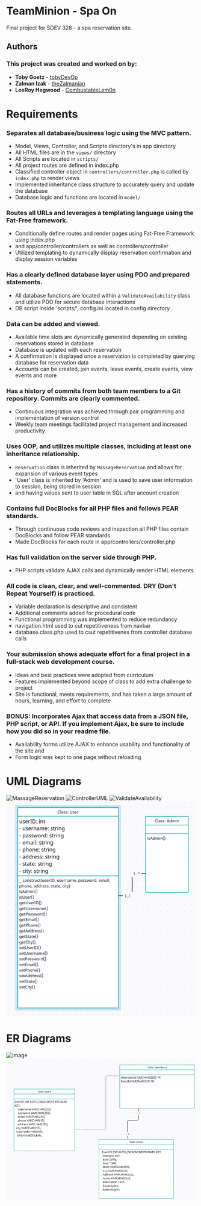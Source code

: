 # TeamMinion - Spa On
Final project for SDEV 328 - a spa reservation site.

## Authors
### This project was created and worked on by:
- **Toby Goetz** - [tobyDevOp](https://github.com/tobyDevOp)
- **Zalman Izak** - [theZalmanian](https://github.com/theZalmanian/)
- **LeeRoy Hegwood** - [CombustableLem0n](https://github.com/CombustableLem0n)

# Requirements
### Separates all database/business logic using the MVC pattern.
- Model, Views, Controller, and Scripts directory's in app directory
- All HTML files are in the `views/` directory
- All Scripts are located in `scripts/`
- All project routes are defined in index.php
- Classified controller object in `controllers/controller.php` is called by `index.php` to render views
- Implemented inheritance class structure to accurately query and update the database
- Database logic and functions are located in `model/`

### Routes all URLs and leverages a templating language using the Fat-Free framework.
- Conditionally define routes and render pages using Fat-Free Framework using index.php
- and app/controller/controllers as well as controllers/controller
- Utilized templating to dynamically display reservation confirmation and display session variables

### Has a clearly defined database layer using PDO and prepared statements.
- All database functions are located within a `ValidateAvailability` class and utilize PDO for secure database interactions
- DB script inside 'scripts/', config.ini located in config directory

### Data can be added and viewed.
- Available time slots are dynamically generated depending on existing reservations stored in database
- Database is updated with each reservation
- A confirmation is displayed once a reservation is completed by querying database for reservation data
- Accounts can be created, join events, leave events, create events, view events and more

### Has a history of commits from both team members to a Git repository. Commits are clearly commented.
- Continuous integration was achieved through pair programming and implementation of version control
- Weekly team meetings facilitated project management and increased productivity

### Uses OOP, and utilizes multiple classes, including at least one inheritance relationship.
- `Reservation` class is inherited by `MassageReservation` and allows for expansion of various event types
- 'User' class is inherited by 'Admin' and is used to save user information to session, being stored in session
-  and having values sent to user table in SQL after account creation

### Contains full DocBlocks for all PHP files and follows PEAR standards.
- Through continuous code reviews and inspection all PHP files contain DocBlocks and follow PEAR standards
- Made DocBlocks for each route in app/controllers/controller.php

### Has full validation on the server side through PHP.
- PHP scripts validate AJAX calls and dynamically render HTML elements

### All code is clean, clear, and well-commented. DRY (Don't Repeat Yourself) is practiced.
- Variable declaration is descriptive and consistent
- Additional comments added for procedural code
- Functional programming was implemented to reduce redundancy
- navigation.html used to cut repetitiveness from navbar
- database.class.php used to csut repetitivenes from controller database calls

### Your submission shows adequate effort for a final project in a full-stack web development course.
- Ideas and best practices were adopted from curriculum
- Features implemented beyond scope of class to add extra challenge to project
- Site is functional, meets requirements, and has taken a large amount of hours, learning, and effort to complete

### BONUS:  Incorporates Ajax that access data from a JSON file, PHP script, or API. If you implement Ajax, be sure to include how you did so in your readme file.
- Availability forms utilize AJAX to enhance usability and functionality of the site and
- Form logic was kept to one page without reloading

# UML Diagrams
![MassageReservation](https://github.com/theZalmanian/TeamMinion/assets/103011701/ede79dd6-d2b6-44cf-968c-a615f71a4ea8)
![ControllerUML](https://github.com/theZalmanian/TeamMinion/assets/103011701/fd5504f3-ca39-475f-b830-a6822ea0817d)
![ValidateAvailability](https://github.com/theZalmanian/TeamMinion/assets/103011701/11e1ac46-bea9-4db3-81e3-6a6d3119b434)
![UMLDiagram.png](https://github.com/theZalmanian/TeamMinion/blob/main/uml/UMLDiagram.PNG?raw=true)


# ER Diagrams
![image](https://github.com/theZalmanian/TeamMinion/assets/103011701/5c911406-c781-4d63-95c9-a7381abed7a9)
![ERDiagram.png](https://github.com/theZalmanian/TeamMinion/blob/main/er/ERDiagram.PNG?raw=true)